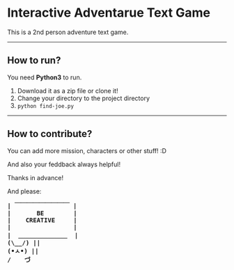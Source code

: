 # Interactive Adventarue Text Game
<p>This is a 2nd person adventure text game.</p>

---

## How to run?
You need <b>Python3</b> to run.
1. Download it as a zip file or clone it!
2. Change your directory to the project directory   
3. `python find-joe.py`
---

## How to contribute?
<p>
You can add more mission, characters or other stuff! :D
</p>
<p>
And also your feddback always helpful!
</p>
<p>
Thanks in advance!
</p>
<p>
And please:
</p>
<b>
<pre>
| ￣￣￣￣￣￣￣￣￣ |
|       BE        |
|    CREATIVE     | 
|                 |
|  ＿＿＿＿＿＿＿＿  | 
(\__/) || 
(•ㅅ•) || 
/ 　 づ
</pre>
</b>